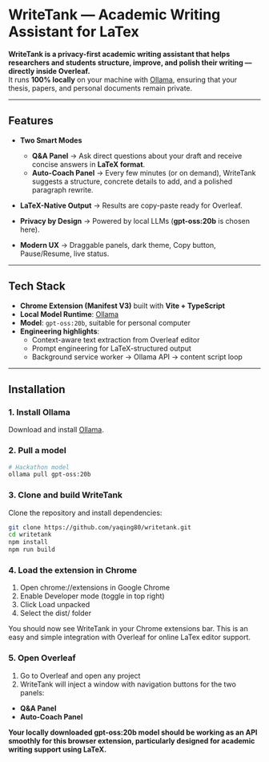 # WriteTank — Academic Writing Assistant for LaTex

**WriteTank is a privacy-first academic writing assistant that helps researchers and students structure, improve, and polish their writing — directly inside Overleaf.**  
It runs **100% locally** on your machine with [Ollama](https://ollama.ai), ensuring that your thesis, papers, and personal documents remain private.  

---

## Features

- **Two Smart Modes**  
  - **Q&A Panel** → Ask direct questions about your draft and receive concise answers in **LaTeX format**.  
  - **Auto-Coach Panel** → Every few minutes (or on demand), WriteTank suggests a structure, concrete details to add, and a polished paragraph rewrite.  

- **LaTeX-Native Output** → Results are copy-paste ready for Overleaf.  
- **Privacy by Design** → Powered by local LLMs (**gpt-oss:20b** is chosen here).  
- **Modern UX** → Draggable panels, dark theme, Copy button, Pause/Resume, live status.  

---

## Tech Stack

- **Chrome Extension (Manifest V3)** built with **Vite + TypeScript**  
- **Local Model Runtime**: [Ollama](https://ollama.ai)  
- **Model**: `gpt-oss:20b`, suitable for personal computer
- **Engineering highlights**:  
  - Context-aware text extraction from Overleaf editor  
  - Prompt engineering for LaTeX-structured output  
  - Background service worker → Ollama API → content script loop  

---

## Installation

### 1. Install Ollama
Download and install [Ollama](https://ollama.ai/download).  

### 2. Pull a model
```bash
# Hackathon model
ollama pull gpt-oss:20b
```

### 3. Clone and build WriteTank

Clone the repository and install dependencies:
```bash
git clone https://github.com/yaqing80/writetank.git
cd writetank
npm install
npm run build
```

### 4. Load the extension in Chrome
	
1.	Open chrome://extensions in Google Chrome
2.	Enable Developer mode (toggle in top right)
3.	Click Load unpacked
4.	Select the dist/ folder

You should now see WriteTank in your Chrome extensions bar. This is an easy and simple integration with Overleaf for online LaTex editor support.

### 5. Open Overleaf

1.	Go to Overleaf and open any project
2.	WriteTank will inject a window with navigation buttons for the two panels:
-	**Q&A Panel**
-	**Auto-Coach Panel**

 **Your locally downloaded gpt-oss:20b model should be working as an API smoothly for this browser extension, particularly designed for academic writing support using LaTeX.**
